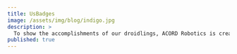 ```yaml
---
title: UsBadges
image: /assets/img/blog/indigo.jpg
description: >
  To show the accomplishments of our droidlings, ACORD Robotics is creating a badge system. These badges will be shown on the cover image of their profiles, and include things such as building droids, joining ACORD, etc. Check out [BadgeOS](http://credly.com) & [MyCred](http://mycred.me)
published: true
---
```

